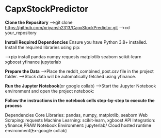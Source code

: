 # CapxStockPredictor


**Clone the Repository**
-->git clone https://github.com/priyansh2313/CapxStockPredictor.git
-->cd your_repository



**Install Required Dependencies**
Ensure you have Python 3.8+ installed. Install the required libraries using pip:

-->pip install pandas numpy requests matplotlib seaborn scikit-learn xgboost yfinance jupyterlab



 **Prepare the Data**
-->Place the reddit_combined_post.csv file in the project folder.
-->Stock data will be automatically fetched using yfinance.


**Run the Jupyter Notebook**(or google collab)
-->Start the Jupyter Notebook environment and open the project notebook:


**Follow the instructions in the notebook cells step-by-step to execute the process**



Dependencies
Core Libraries: pandas, numpy, matplotlib, seaborn
Web Scraping: requests
Machine Learning: scikit-learn, xgboost
API Integration: yfinance,PRAW
Notebook Environment: jupyterlab/ Cloud hosted runtime environment(Ex-google collab)
